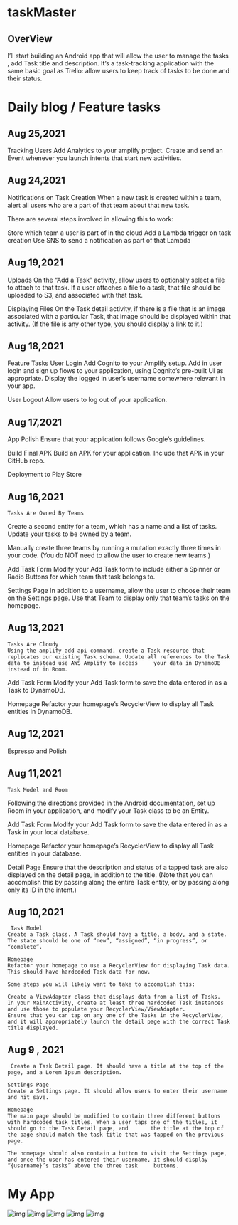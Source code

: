# taskMaster

## OverView 
I’ll start building an Android app that will allow the user to manage the tasks , add Task title and description.
 It’s a task-tracking application with the same basic goal as Trello: allow users to keep track of tasks to be done and their status.
 
 # Daily blog / Feature tasks
   ## **Aug 25,2021**
   
   Tracking Users
   Add Analytics to your amplify project. Create and send an Event whenever you launch intents that start new activities.
 
   ## **Aug 24,2021**

 Notifications on Task Creation
 When a new task is created within a team, alert all users who are a part of that team about that new task.

There are several steps involved in allowing this to work:

Store which team a user is part of in the cloud
Add a Lambda trigger on task creation
Use SNS to send a notification as part of that Lambda
 
## **Aug 19,2021**

Uploads
On the “Add a Task” activity, allow users to optionally select a file to attach to that task. If a user attaches a file to a task, that file should be uploaded to S3, and associated with that task.

Displaying Files
On the Task detail activity, if there is a file that is an image associated with a particular Task, that image should be displayed within that activity. (If the file is any other type, you should display a link to it.)
 
 ## **Aug 18,2021**
   Feature Tasks
   User Login
   Add Cognito to your Amplify setup. Add in user login and sign up flows to your application, using Cognito’s pre-built UI as appropriate. Display the logged in user’s username      somewhere relevant in your app.

   User Logout
   Allow users to log out of your application.
 
  ##  **Aug 17,2021**
   App Polish
   Ensure that your application follows Google’s guidelines.

   Build Final APK
   Build an APK for your application. Include that APK in your GitHub repo.

   Deployment to Play Store


 ## Aug 16,2021
    Tasks Are Owned By Teams
   Create a second entity for a team, which has a name and a list of tasks. Update your tasks to be owned by a team.

   Manually create three teams by running a mutation exactly three times in your code. (You do NOT need to allow the user to create new teams.)

   Add Task Form
   Modify your Add Task form to include either a Spinner or Radio Buttons for which team that task belongs to.

   Settings Page
   In addition to a username, allow the user to choose their team on the Settings page. Use that Team to display only that team’s tasks on the homepage.

 
## Aug 13,2021 
    Tasks Are Cloudy
    Using the amplify add api command, create a Task resource that replicates our existing Task schema. Update all references to the Task data to instead use AWS Amplify to access     your data in DynamoDB instead of in Room.

   Add Task Form
   Modify your Add Task form to save the data entered in as a Task to DynamoDB.

   Homepage
   Refactor your homepage’s RecyclerView to display all Task entities in DynamoDB.
 
 ## **Aug 12,2021**
 Espresso and Polish
 
 
 ## **Aug 11,2021**
    Task Model and Room
   Following the directions provided in the Android documentation, set up Room in your application, and modify your Task class to be an Entity.

   Add Task Form
   Modify your Add Task form to save the data entered in as a Task in your local database.

   Homepage
   Refactor your homepage’s RecyclerView to display all Task entities in your database.

   Detail Page
   Ensure that the description and status of a tapped task are also displayed on the detail page, in addition to the title. (Note that you can accomplish this by passing along the    entire Task entity, or by passing along only its ID in the intent.)
 
 ##  **Aug 10,2021**
     Task Model
    Create a Task class. A Task should have a title, a body, and a state. The state should be one of “new”, “assigned”, “in progress”, or “complete”.

    Homepage
    Refactor your homepage to use a RecyclerView for displaying Task data. This should have hardcoded Task data for now.

    Some steps you will likely want to take to accomplish this:

    Create a ViewAdapter class that displays data from a list of Tasks.
    In your MainActivity, create at least three hardcoded Task instances and use those to populate your RecyclerView/ViewAdapter.
    Ensure that you can tap on any one of the Tasks in the RecyclerView, and it will appropriately launch the detail page with the correct Task title displayed.

##  **Aug 9 , 2021**
     Create a Task Detail page. It should have a title at the top of the page, and a Lorem Ipsum description.

    Settings Page
    Create a Settings page. It should allow users to enter their username and hit save.

    Homepage
    The main page should be modified to contain three different buttons with hardcoded task titles. When a user taps one of the titles, it should go to the Task Detail page, and       the title at the top of the page should match the task title that was tapped on the previous page.

    The homepage should also contain a button to visit the Settings page, and once the user has entered their username, it should display “{username}’s tasks” above the three task     buttons.
 
 
 
# My App

![img](lab33a.png)
![img](lab33b.png)
![img](lab33c.png)
![img](lab33d.png)
![img](lab33e.png)
